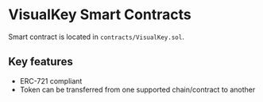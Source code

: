 # VisualKey Smart Contracts

Smart contract is located in `contracts/VisualKey.sol`.

## Key features
 - ERC-721 compliant
 - Token can be transferred from one supported chain/contract to another
